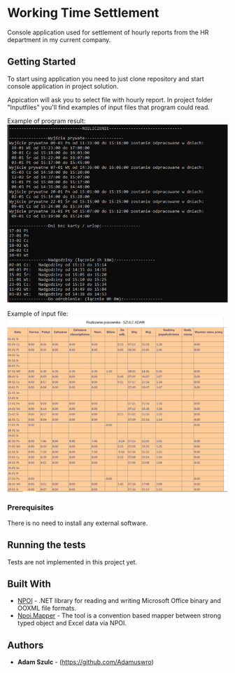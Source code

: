# Working Time Settlement

Console application used for settlement of hourly reports from the HR department in my current company.

## Getting Started

To start using application you need to just clone repository and start console application in project solution.

Appication will ask you to select file with hourly report.
In project folder "Inputfiles" you'll find examples of input files that program could read.

Example of program result:
![](https://github.com/Adamuswro/WorkingTimeSettlement-fakeData/blob/master/WorkingTimeSettlement/WorkingTimeSettlement/ApplicationResult.png)

Example of input file:
![](https://github.com/Adamuswro/WorkingTimeSettlement-fakeData/blob/master/WorkingTimeSettlement/WorkingTimeSettlement/InputFile.png)

### Prerequisites

There is no need to install any external software.

## Running the tests

Tests are not implemented in this project yet.

## Built With

* [NPOI](https://github.com/dotnetcore/NPOI) - .NET library for reading and writing Microsoft Office binary and OOXML file formats.
* [Npoi.Mapper](https://github.com/donnytian/Npoi.Mapper) - The tool is a convention based mapper between strong typed object and Excel data via NPOI.

## Authors

* **Adam Szulc** - (https://github.com/Adamuswro)

